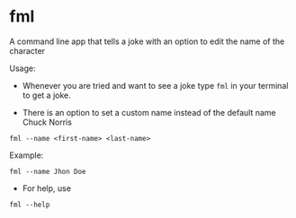 # fml
A command line app that tells a joke with an option to edit the name of the character

Usage:

- Whenever you are tried and want to see a joke type `fml` in your terminal to get a joke.

- There is an option to set a custom name instead of the default name Chuck Norris

```
fml --name <first-name> <last-name>
```
Example:
```
fml --name Jhon Doe
```

- For help, use
```
fml --help
```
